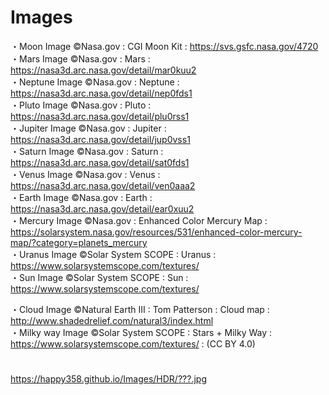 # Images

・Moon Image ©Nasa.gov : CGI Moon Kit : https://svs.gsfc.nasa.gov/4720  
・Mars Image ©Nasa.gov : Mars : https://nasa3d.arc.nasa.gov/detail/mar0kuu2  
・Neptune Image ©Nasa.gov : Neptune : https://nasa3d.arc.nasa.gov/detail/nep0fds1  
・Pluto Image ©Nasa.gov : Pluto : https://nasa3d.arc.nasa.gov/detail/plu0rss1  
・Jupiter Image ©Nasa.gov : Jupiter : https://nasa3d.arc.nasa.gov/detail/jup0vss1  
・Saturn Image ©Nasa.gov : Saturn : https://nasa3d.arc.nasa.gov/detail/sat0fds1  
・Venus Image ©Nasa.gov : Venus : https://nasa3d.arc.nasa.gov/detail/ven0aaa2  
・Earth Image ©Nasa.gov : Earth : https://nasa3d.arc.nasa.gov/detail/ear0xuu2  
・Mercury Image ©Nasa.gov : Enhanced Color Mercury Map : https://solarsystem.nasa.gov/resources/531/enhanced-color-mercury-map/?category=planets_mercury  
・Uranus Image ©Solar System SCOPE : Uranus : https://www.solarsystemscope.com/textures/  
・Sun Image ©Solar System SCOPE : Sun : https://www.solarsystemscope.com/textures/  
  
・Cloud Image ©Natural Earth III : Tom Patterson : Cloud map : http://www.shadedrelief.com/natural3/index.html  
・Milky way Image ©Solar System SCOPE : Stars + Milky Way : https://www.solarsystemscope.com/textures/ : (CC BY 4.0)   


# 
https://happy358.github.io/Images/HDR/???.jpg  

